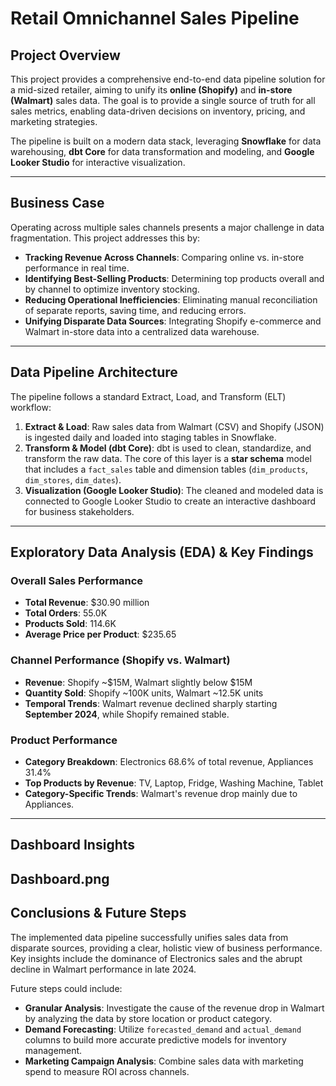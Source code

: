 # Retail Omnichannel Sales Pipeline

## Project Overview

This project provides a comprehensive end-to-end data pipeline solution for a mid-sized retailer, aiming to unify its **online (Shopify)** and **in-store (Walmart)** sales data. The goal is to provide a single source of truth for all sales metrics, enabling data-driven decisions on inventory, pricing, and marketing strategies.

The pipeline is built on a modern data stack, leveraging **Snowflake** for data warehousing, **dbt Core** for data transformation and modeling, and **Google Looker Studio** for interactive visualization.

---

## Business Case

Operating across multiple sales channels presents a major challenge in data fragmentation. This project addresses this by:  

- **Tracking Revenue Across Channels**: Comparing online vs. in-store performance in real time.  
- **Identifying Best-Selling Products**: Determining top products overall and by channel to optimize inventory stocking.  
- **Reducing Operational Inefficiencies**: Eliminating manual reconciliation of separate reports, saving time, and reducing errors.  
- **Unifying Disparate Data Sources**: Integrating Shopify e-commerce and Walmart in-store data into a centralized data warehouse.

---

## Data Pipeline Architecture

The pipeline follows a standard Extract, Load, and Transform (ELT) workflow:

1. **Extract & Load**: Raw sales data from Walmart (CSV) and Shopify (JSON) is ingested daily and loaded into staging tables in Snowflake.  
2. **Transform & Model (dbt Core)**: dbt is used to clean, standardize, and transform the raw data. The core of this layer is a **star schema** model that includes a `fact_sales` table and dimension tables (`dim_products`, `dim_stores`, `dim_dates`).  
3. **Visualization (Google Looker Studio)**: The cleaned and modeled data is connected to Google Looker Studio to create an interactive dashboard for business stakeholders.

---

## Exploratory Data Analysis (EDA) & Key Findings

### Overall Sales Performance

- **Total Revenue**: $30.90 million  
- **Total Orders**: 55.0K  
- **Products Sold**: 114.6K  
- **Average Price per Product**: $235.65  

### Channel Performance (Shopify vs. Walmart)

- **Revenue**: Shopify ~$15M, Walmart slightly below $15M  
- **Quantity Sold**: Shopify ~100K units, Walmart ~12.5K units  
- **Temporal Trends**: Walmart revenue declined sharply starting **September 2024**, while Shopify remained stable.

### Product Performance

- **Category Breakdown**: Electronics 68.6% of total revenue, Appliances 31.4%  
- **Top Products by Revenue**: TV, Laptop, Fridge, Washing Machine, Tablet  
- **Category-Specific Trends**: Walmart's revenue drop mainly due to Appliances.

---

## Dashboard Insights
Dashboard.png
---

## Conclusions & Future Steps

The implemented data pipeline successfully unifies sales data from disparate sources, providing a clear, holistic view of business performance. Key insights include the dominance of Electronics sales and the abrupt decline in Walmart performance in late 2024.  

Future steps could include:  

- **Granular Analysis**: Investigate the cause of the revenue drop in Walmart by analyzing the data by store location or product category.  
- **Demand Forecasting**: Utilize `forecasted_demand` and `actual_demand` columns to build more accurate predictive models for inventory management.  
- **Marketing Campaign Analysis**: Combine sales data with marketing spend to measure ROI across channels.
